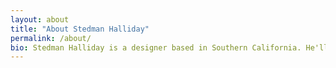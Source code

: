 ```yaml
---
layout: about
title: "About Stedman Halliday"
permalink: /about/
bio: Stedman Halliday is a designer based in Southern California. He'll graduate from [California Institute of the Arts](http://calarts.edu){:target="_blank"} in May 2016 with a Bachelor of Fine Arts in Graphic Design and a minor in Digital Arts. His [projects](/) involve creative direction, design, and development across multiple media, with a focus on identity systems and web media. He enjoys working in both team and freelance settings to create work that charts a diverse set of interests and social missions (from culture, to education, to clean energy).
---
```

